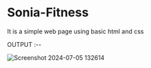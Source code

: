 # Sonia-Fitness
It is a simple web page using basic html and css

OUTPUT :--

![Screenshot 2024-07-05 132614](https://github.com/Jinnat36/Sonia-Fitness/assets/157870456/e88e2b90-8d56-4caf-8d5f-00da4f1cfb38)



